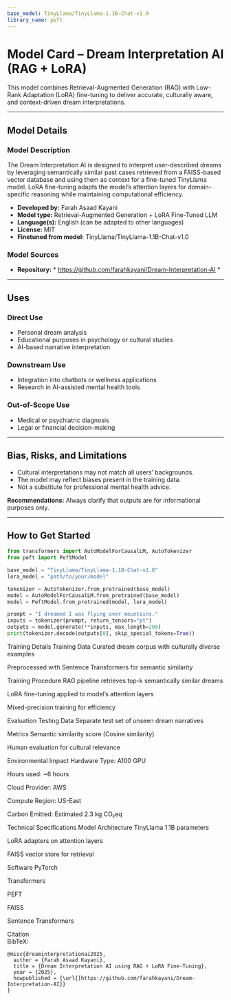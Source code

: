 ```yaml
---
base_model: TinyLlama/TinyLlama-1.1B-Chat-v1.0
library_name: peft
---
```


# Model Card – Dream Interpretation AI (RAG + LoRA)

This model combines Retrieval-Augmented Generation (RAG) with Low-Rank Adaptation (LoRA) fine-tuning to deliver accurate, culturally aware, and context-driven dream interpretations.

---

## Model Details

### Model Description
The Dream Interpretation AI is designed to interpret user-described dreams by leveraging semantically similar past cases retrieved from a FAISS-based vector database and using them as context for a fine-tuned TinyLlama model. LoRA fine-tuning adapts the model’s attention layers for domain-specific reasoning while maintaining computational efficiency.

- **Developed by:** Farah Asaad Kayani
- **Model type:** Retrieval-Augmented Generation + LoRA Fine-Tuned LLM
- **Language(s):** English (can be adapted to other languages)
- **License:** MIT
- **Finetuned from model:** TinyLlama/TinyLlama-1.1B-Chat-v1.0

### Model Sources
- **Repository:** * https://github.com/farahkayani/Dream-Interpretation-AI *

---

## Uses

### Direct Use
- Personal dream analysis
- Educational purposes in psychology or cultural studies
- AI-based narrative interpretation

### Downstream Use
- Integration into chatbots or wellness applications
- Research in AI-assisted mental health tools

### Out-of-Scope Use
- Medical or psychiatric diagnosis
- Legal or financial decision-making

---

## Bias, Risks, and Limitations
- Cultural interpretations may not match all users’ backgrounds.
- The model may reflect biases present in the training data.
- Not a substitute for professional mental health advice.

**Recommendations:** Always clarify that outputs are for informational purposes only.

---

## How to Get Started

```python
from transformers import AutoModelForCausalLM, AutoTokenizer
from peft import PeftModel

base_model = "TinyLlama/TinyLlama-1.1B-Chat-v1.0"
lora_model = "path/to/your/model"

tokenizer = AutoTokenizer.from_pretrained(base_model)
model = AutoModelForCausalLM.from_pretrained(base_model)
model = PeftModel.from_pretrained(model, lora_model)

prompt = "I dreamed I was flying over mountains."
inputs = tokenizer(prompt, return_tensors="pt")
outputs = model.generate(**inputs, max_length=200)
print(tokenizer.decode(outputs[0], skip_special_tokens=True))
```
Training Details
Training Data
Curated dream corpus with culturally diverse examples

Preprocessed with Sentence Transformers for semantic similarity

Training Procedure
RAG pipeline retrieves top-k semantically similar dreams

LoRA fine-tuning applied to model’s attention layers

Mixed-precision training for efficiency

Evaluation
Testing Data
Separate test set of unseen dream narratives

Metrics
Semantic similarity score (Cosine similarity)

Human evaluation for cultural relevance

Environmental Impact
Hardware Type: A100 GPU

Hours used: ~6 hours

Cloud Provider: AWS

Compute Region: US-East

Carbon Emitted: Estimated 2.3 kg CO₂eq

Technical Specifications
Model Architecture
TinyLlama 1.1B parameters

LoRA adapters on attention layers

FAISS vector store for retrieval

Software
PyTorch

Transformers

PEFT

FAISS

Sentence Transformers

Citation  
BibTeX:
```
@misc{dreaminterpretationai2025,
  author = {Farah Asaad Kayani},
  title = {Dream Interpretation AI using RAG + LoRA Fine-Tuning},
  year = {2025},
  howpublished = {\url{[https://github.com/farahkayani/Dream-Interpretation-AI}}
}
```
